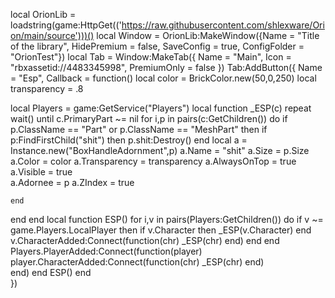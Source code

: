 local OrionLib = loadstring(game:HttpGet(('https://raw.githubusercontent.com/shlexware/Orion/main/source')))()
local Window = OrionLib:MakeWindow({Name = "Title of the library", HidePremium = false, SaveConfig = true, ConfigFolder = "OrionTest"})
local Tab = Window:MakeTab({
	Name = "Main",
	Icon = "rbxassetid://4483345998",
	PremiumOnly = false
})
Tab:AddButton({
	Name = "Esp",
	Callback = function()
      		local color = BrickColor.new(50,0,250)
local transparency = .8

local Players = game:GetService("Players")
local function _ESP(c)
  repeat wait() until c.PrimaryPart ~= nil
  for i,p in pairs(c:GetChildren()) do
    if p.ClassName == "Part" or p.ClassName == "MeshPart" then
      if p:FindFirstChild("shit") then p.shit:Destroy() end
      local a = Instance.new("BoxHandleAdornment",p)
      a.Name = "shit"
      a.Size = p.Size
      a.Color = color
      a.Transparency = transparency
      a.AlwaysOnTop = true    
      a.Visible = true    
      a.Adornee = p
      a.ZIndex = true    

    end
  end
end
local function ESP()
  for i,v in pairs(Players:GetChildren()) do
    if v ~= game.Players.LocalPlayer then
      if v.Character then
        _ESP(v.Character)
      end
      v.CharacterAdded:Connect(function(chr)
        _ESP(chr)
      end)
    end
  end
  Players.PlayerAdded:Connect(function(player)
    player.CharacterAdded:Connect(function(chr)
      _ESP(chr)
    end)  
  end)
end
ESP()
  	end    
})
